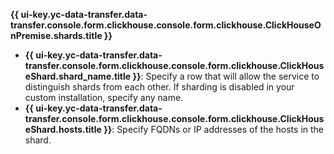 **{{ ui-key.yc-data-transfer.data-transfer.console.form.clickhouse.console.form.clickhouse.ClickHouseOnPremise.shards.title }}**

* **{{ ui-key.yc-data-transfer.data-transfer.console.form.clickhouse.console.form.clickhouse.ClickHouseShard.shard_name.title }}**: Specify a row that will allow the service to distinguish shards from each other. If sharding is disabled in your custom installation, specify any name.
* **{{ ui-key.yc-data-transfer.data-transfer.console.form.clickhouse.console.form.clickhouse.ClickHouseShard.hosts.title }}**: Specify FQDNs or IP addresses of the hosts in the shard.
